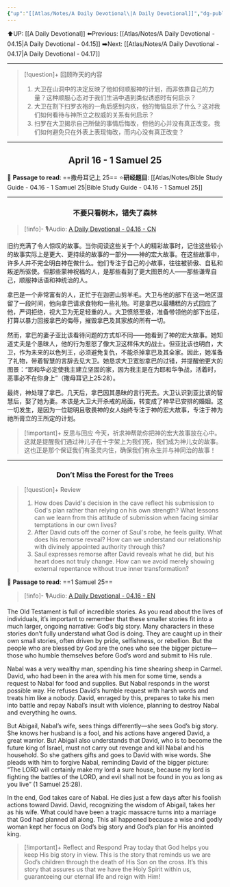 ```yaml
---
{"up":"[[Atlas/Notes/A Daily Devotional\|A Daily Devotional]]","dg-publish":true,"permalink":"/atlas/notes/a-daily-devotional-04-16/","dgPassFrontmatter":true}
---
```


 ⬆️UP: [[A Daily Devotional]]
⬅️Previous: [[Atlas/Notes/A Daily Devotional - 04.15\|A Daily Devotional - 04.15]]
➡️Next: [[Atlas/Notes/A Daily Devotional - 04.17\|A Daily Devotional - 04.17]]

---

> [!question]+ 回顾昨天的内容
> 1. ⁠大卫在山洞中的决定反映了他如何顺服神的计划，而非依靠自己的力量？这种顺服心态对于我们生活中遇到类似诱惑时有何启示？
> 2. 大卫在割下扫罗衣袍的一角后感到内疚，他的悔恼显示了什么？这对我们如何看待与神所立之权威的关系有何启示？
> 3. 扫罗在大卫揭示自己所做的事情后悔改，但他的心并没有真正改变。我们如何避免只在外表上表现悔改，而内心没有真正改变？


---
## <center>April 16 -  1 Samuel 25</center>

📖 **Passage to read**: ==撒母耳记上 25==
⭐**研经题目**: [[Atlas/Notes/Bible Study Guide - 04.16 - 1 Samuel 25\|Bible Study Guide - 04.16 - 1 Samuel 25]]

---
### <center>不要只看树木，错失了森林</center>

> [!info]- 🎙️Audio: [A Daily Devotional - 04.16 - CN]()

旧约充满了令人惊叹的故事。当你阅读这些关于个人的精彩故事时，记住这些较小的故事实际上是更大、更持续的故事的一部分——神的宏大故事。在这些故事中，许多人并不完全明白神在做什么。他们专注于自己的小故事，往往被骄傲、自私和叛逆所驱使。但那些蒙神祝福的人，是那些看到了更大图景的人——那些谦卑自己，顺服神话语和神统治的人。

拿巴是一个非常富有的人，正忙于在迦密山剪羊毛。大卫与他的部下在这一地区逗留了一段时间，他向拿巴请求食物和一些礼物。可是拿巴以最糟糕的方式回应了他，严词拒绝，视大卫为无足轻重的人。大卫愤怒至极，准备带领他的部下出征，打算以暴力回报拿巴的侮辱，摧毁拿巴及其家族的所有一切。

然而，拿巴的妻子亚比该看待问题的方式却不同——她看到了神的宏大故事。她知道丈夫是个愚昧人，他的行为惹怒了像大卫这样伟大的战士。但亚比该也明白，大卫，作为未来的以色列王，必须避免复仇，不能杀掉拿巴及其全家。因此，她准备了礼物，带着智慧的言辞去见大卫。她恳求大卫宽恕拿巴的过错，并提醒他更大的图景：“耶和华必定使我主建立坚固的家，因为我主是在为耶和华争战，活着时，恶事必不在你身上”（撒母耳记上25:28）。

最终，神处理了拿巴。几天后，拿巴因其愚昧的言行死去。大卫认识到亚比该的智慧后，娶了她为妻。本该是大卫大开杀戒的局面，转变成了神早已安排的婚姻。这一切发生，是因为一位聪明且敬畏神的女人始终专注于神的宏大故事，专注于神为祂所膏立的王所定的计划。

> [!important]+ 反思与回应
今天，祈求神帮助你把神的宏大故事放在心中。这就是提醒我们通过神儿子在十字架上为我们死，我们成为神儿女的故事。这也正是那个保证我们有圣灵内住，确保我们有永生并与神同治的故事！

---
### <center>Don’t Miss the Forest for the Trees</center>

> [!question]+ Review
> 1. ⁠How does David's decision in the cave reflect his submission to God's plan rather than relying on his own strength? What lessons can we learn from this attitude of submission when facing similar temptations in our own lives?
> 2. After David cuts off the corner of Saul's robe, he feels guilty. What does his remorse reveal? How can we understand our relationship with divinely appointed authority through this?
> 3. ⁠Saul expresses remorse after David reveals what he did, but his heart does not truly change. How can we avoid merely showing external repentance without true inner transformation?

📖 **Passage to read**: ==1 Samuel 25==

> [!info]- 🎙️Audio: [A Daily Devotional - 04.16 - EN]()  

The Old Testament is full of incredible stories. As you read about the lives of individuals, it’s important to remember that these smaller stories fit into a much larger, ongoing narrative: God’s big story. Many characters in these stories don’t fully understand what God is doing. They are caught up in their own small stories, often driven by pride, selfishness, or rebellion. But the people who are blessed by God are the ones who see the bigger picture—those who humble themselves before God’s word and submit to His rule.

Nabal was a very wealthy man, spending his time shearing sheep in Carmel. David, who had been in the area with his men for some time, sends a request to Nabal for food and supplies. But Nabal responds in the worst possible way. He refuses David’s humble request with harsh words and treats him like a nobody. David, enraged by this, prepares to take his men into battle and repay Nabal’s insult with violence, planning to destroy Nabal and everything he owns.

But Abigail, Nabal’s wife, sees things differently—she sees God’s big story. She knows her husband is a fool, and his actions have angered David, a great warrior. But Abigail also understands that David, who is to become the future king of Israel, must not carry out revenge and kill Nabal and his household. So she gathers gifts and goes to David with wise words. She pleads with him to forgive Nabal, reminding David of the bigger picture: “The LORD will certainly make my lord a sure house, because my lord is fighting the battles of the LORD, and evil shall not be found in you as long as you live” (1 Samuel 25:28).

In the end, God takes care of Nabal. He dies just a few days after his foolish actions toward David. David, recognizing the wisdom of Abigail, takes her as his wife. What could have been a tragic massacre turns into a marriage that God had planned all along. This all happened because a wise and godly woman kept her focus on God’s big story and God’s plan for His anointed king.

> [!important]+ Reflect and Respond
Pray today that God helps you keep His big story in view. This is the story that reminds us we are God’s children through the death of His Son on the cross. It’s this story that assures us that we have the Holy Spirit within us, guaranteeing our eternal life and reign with Him!


 


































